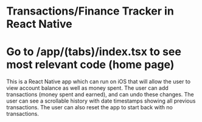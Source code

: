 # Transactions/Finance Tracker in React Native
# Go to /app/(tabs)/index.tsx to see most relevant code (home page)

This is a React Native app which can run on iOS that will allow the user to view account balance as well as money spent. The user can add transactions (money spent and earned), and can undo these changes. The user can see a scrollable history with date timestamps showing all previous transactions. The user can also reset the app to start back with no transactions.